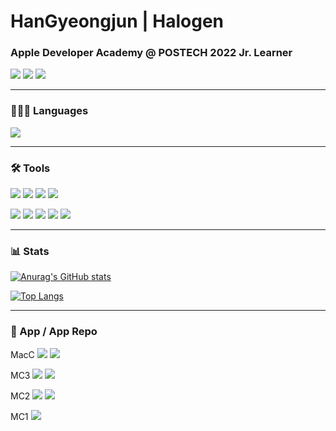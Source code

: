 # HanGyeongjun | Halogen

<H3>Apple Developer Academy @ POSTECH 2022 Jr. Learner</H3>
  <a href="https://www.linkedin.com/in/gyeongjunhan/" target="_blank"><img src="https://img.shields.io/badge/LinkedIn-ffffff?style=for-the-badge&logo=LinkedIn&logoColor=0A66C2"/></a>
  <a href="https://halogen.notion.site/halogen/Halogen-3866352ac2334d91b59714422b95d0c9"><img src="https://img.shields.io/badge/Notion-ffffff?style=for-the-badge&logo=Notion&logoColor=000000"/></a>
  <a href="https://www.instagram.com/hal0gen_/" target="_blank"><img src="https://img.shields.io/badge/Instagram-ffffff?style=for-the-badge&logo=Instagram&logoColor=E4405F"/></a>

<hr>

<H3>👨🏻‍💻 Languages</H3>
  <img src="https://img.shields.io/badge/Swift-ffffff?style=flat&logo=Swift&logoColor=F05138"/></a>

<hr>

<H3>🛠️ Tools</H3>

  <img src="https://img.shields.io/badge/Xcode-ffffff?style=flat&logo=Xcode&logoColor=147EFB"/></a>
  <img src="https://img.shields.io/badge/VS Code-ffffff?style=flat&logo=Visual Studio Code&logoColor=007ACC"/></a>
  <img src="https://img.shields.io/badge/Git-ffffff?style=flat&logo=Git&logoColor=F05032"/></a>
  <img src="https://img.shields.io/badge/GitKraken-ffffff?style=flat&logo=GitKraken&logoColor=179287"/></a>
  
  <img src="https://img.shields.io/badge/Figma-ffffff?style=flat&logo=Figma&logoColor=F24E1E"/></a>
  <img src="https://img.shields.io/badge/Sketch-ffffff?style=flat&logo=Sketch&logoColor=F7B500"/></a>
  <img src="https://img.shields.io/badge/blender-ffffff?style=flat&logo=Blender&logoColor=F5792A"/></a>
  <img src="https://img.shields.io/badge/Premiere Pro-ffffff?style=flat&logo=Adobe Premiere Pro&logoColor=9999FF"/></a>
  <img src="https://img.shields.io/badge/After Effects-ffffff?style=flat&logo=Adobe After Effects&logoColor=9999FF"/></a>

<hr>

<H3>📊 Stats</H3>

[![Anurag's GitHub stats](https://github-readme-stats.vercel.app/api?username=HanGyeongjun)](https://github.com/anuraghazra/github-readme-stats)

[![Top Langs](https://github-readme-stats.vercel.app/api/top-langs/?username=HanGyeongjun)](https://github.com/anuraghazra/github-readme-stats)

<hr>

<H3>📱 App / App Repo</H3>

MacC
  <a href="https://apps.apple.com/kr/app/shortcutszip/id6444001181" target="_blank"><img src="https://img.shields.io/badge/ShortcutsZip-ffffff?style=flat&logo=AppStore&logoColor=D96F6"/></a>
  <a href="https://github.com/DeveloperAcademy-POSTECH/MacC-Team-HappyAnding" target="_blank"><img src="https://img.shields.io/badge/ShortcutsZip-ffffff?style=flat&logo=Github&logoColor=181717"/></a>
  
  MC3
  <a href="https://apps.apple.com/kr/app/%ED%83%84%ED%83%84-tantan/id1637676314" target="_blank"><img src="https://img.shields.io/badge/TanTan-ffffff?style=flat&logo=AppStore&logoColor=D96F6"/></a>
  <a href="https://github.com/DeveloperAcademy-POSTECH/Bingha" target="_blank"><img src="https://img.shields.io/badge/TanTan-ffffff?style=flat&logo=Github&logoColor=181717"/></a>
  
MC2
  <a href="https://apps.apple.com/kr/app/cleanny/id1630640491" target="_blank"><img src="https://img.shields.io/badge/Cleanny-ffffff?style=flat&logo=AppStore&logoColor=D96F6"/></a>
  <a href="https://github.com/DeveloperAcademy-POSTECH/MC2-Team15-Cleanny" target="_blank"><img src="https://img.shields.io/badge/Cleanny-ffffff?style=flat&logo=Github&logoColor=181717"/></a>
  
MC1
  <a href="https://github.com/DeveloperAcademy-POSTECH/FinishLine-Buy-or-not" target="_blank"><img src="https://img.shields.io/badge/Buy or Not-ffffff?style=flat&logo=Github&logoColor=181717"/></a>
